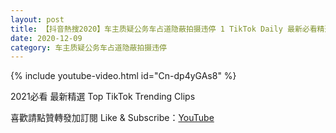```yaml
---
layout: post
title: 【抖音熱搜2020】车主质疑公务车占道隐蔽拍摄违停 1 TikTok Daily 最新必看精選合集2020 12 09
date: 2020-12-09
category: 车主质疑公务车占道隐蔽拍摄违停
---
```


{% include youtube-video.html id="Cn-dp4yGAs8" %}

2021必看 最新精選 Top TikTok Trending Clips

喜歡請點贊轉發加訂閱 Like & Subscribe：[YouTube](https://www.youtube.com/channel/UCAoR7VcanIPd04uEq_GIylA/videos)

